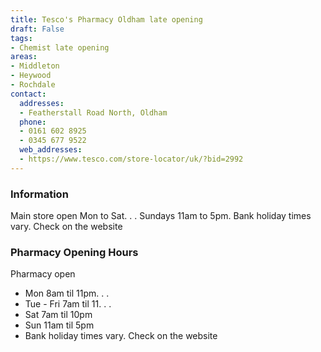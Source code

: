 ```yaml
---
title: Tesco's Pharmacy Oldham late opening
draft: False
tags:
- Chemist late opening
areas:
- Middleton
- Heywood
- Rochdale
contact:
  addresses:
  - Featherstall Road North, Oldham
  phone:
  - 0161 602 8925
  - 0345 677 9522
  web_addresses:
  - https://www.tesco.com/store-locator/uk/?bid=2992
---
```


### Information
Main store open 
Mon to Sat. . .
Sundays 11am to 5pm.
Bank holiday times vary. Check on the website

### Pharmacy Opening Hours
Pharmacy open
- Mon 8am til 11pm. . .
- Tue - Fri 7am til 11. . .
- Sat 7am til 10pm
- Sun 11am til 5pm
- Bank holiday times vary. Check on the website